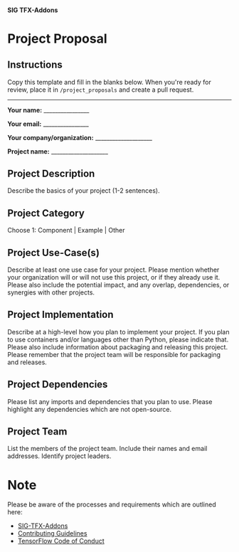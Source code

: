 #### SIG TFX-Addons
# Project Proposal
## Instructions
Copy this template and fill in the blanks below.  When you're ready for review, place it in `/project_proposals` and create a pull request.

---

**Your name:** ________________

**Your email:** ________________

**Your company/organization:** ____________________

**Project name:** ____________________

## Project Description
Describe the basics of your project (1-2 sentences).

## Project Category
Choose 1: Component | Example | Other

## Project Use-Case(s)
Describe at least one use case for your project. Please mention whether your organization will or will not use this project, or if they already use it. Please also include the potential impact, and any overlap, dependencies, or synergies with other projects.

## Project Implementation
Describe at a high-level how you plan to implement your project. If you plan to use containers and/or languages other than Python, please indicate that. Please also include information about packaging and releasing this project. Please remember that the project team will be responsible for packaging and releases.

## Project Dependencies
Please list any imports and dependencies that you plan to use.  Please
highlight any dependencies which are not open-source.

## Project Team
List the members of the project team.  Include their names and email addresses. Identify project
leaders.

# Note
Please be aware of the processes and requirements which are outlined here:

* [SIG-TFX-Addons](https://github.com/tensorflow/tfx-addons)
* [Contributing Guidelines](https://github.com/tensorflow/tfx-addons/blob/main/CONTRIBUTING.md)
* [TensorFlow Code of Conduct](https://github.com/tensorflow/tfx-addons/blob/main/CODE_OF_CONDUCT.md)